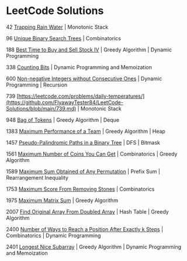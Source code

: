# LeetCode Solutions
42 [Trapping Rain Water](https://github.com/FlyawayTester84/LeetCode-Solutions/blob/main/42.md) | Monotonic Stack

96 [Unique Binary Search Trees](https://github.com/FlyawayTester84/LeetCode-Solutions/blob/main/96.md) | Combinatorics

188 [Best Time to Buy and Sell Stock IV](https://github.com/FlyawayTester84/LeetCode-Solutions/blob/main/188.md) | Greedy Algorithm | Dynamic Programming

338 [Counting Bits](https://github.com/FlyawayTester84/LeetCode-Solutions/blob/main/338.md) | Dynamic Programming and Memoization

600 [Non-negative Integers without Consecutive Ones](https://github.com/FlyawayTester84/LeetCode-Solutions/blob/main/600.md) | Dynamic Programming | Recursion

739 [https://leetcode.com/problems/daily-temperatures/](https://github.com/FlyawayTester84/LeetCode-Solutions/blob/main/739.md) | Monotonic Stack

948 [Bag of Tokens](https://github.com/FlyawayTester84/LeetCode-Solutions/blob/main/948.md) | Greedy Algorithm | Deque

1383 [Maximum Performance of a Team](https://github.com/FlyawayTester84/LeetCode-Solutions/blob/main/1383.md) | Greedy Algorithm | Heap

1457 [Pseudo-Palindromic Paths in a Binary Tree](https://github.com/FlyawayTester84/LeetCode-Solutions/blob/main/1457.md) | DFS | Bitmask

1561 [Maximum Number of Coins You Can Get](https://github.com/FlyawayTester84/LeetCode-Solutions/blob/main/1561.md) | Combinatorics | Greedy Algorithm

1589 [Maximum Sum Obtained of Any Permutation](https://github.com/FlyawayTester84/LeetCode-Solutions/blob/main/1589.md) | Prefix Sum | Rearrangement Inequality

1753 [Maximum Score From Removing Stones](https://github.com/FlyawayTester84/LeetCode-Solutions/blob/main/1753.md) | Combinatorics

1975 [Maximum Matrix Sum](https://github.com/FlyawayTester84/LeetCode-Solutions/blob/main/1975.md) | Greedy Algorithm

2007 [Find Original Array From Doubled Array](https://github.com/FlyawayTester84/LeetCode-Solutions/blob/main/2007.md) | Hash Table | Greedy Algorithm

2400 [Number of Ways to Reach a Position After Exactly k Steps](https://github.com/FlyawayTester84/LeetCode-Solutions/blob/main/2400.md) | Combinatorics | Dynamic Programming

2401 [Longest Nice Subarray](https://github.com/FlyawayTester84/LeetCode-Solutions/blob/main/2400.md) | Greedy Algorithm | Dynamic Programming and Memoization
